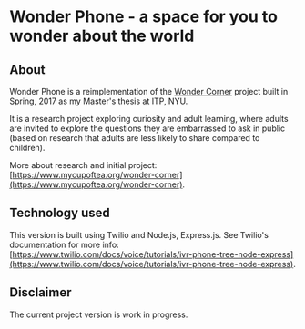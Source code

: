 # Wonder Phone - a space for you to wonder about the world

## About
Wonder Phone is a reimplementation of the [Wonder Corner](https://www.mycupoftea.org/wonder-corner) project built in Spring, 2017 as my Master's thesis at ITP, NYU.

It is a research project exploring curiosity and adult learning, where adults are invited to explore the questions they are embarrassed to ask in public (based on research that adults are less likely to share compared to children).

More about research and initial project: [https://www.mycupoftea.org/wonder-corner](https://www.mycupoftea.org/wonder-corner).

## Technology used
This version is built using Twilio and Node.js, Express.js.
See Twilio's documentation for more info: [https://www.twilio.com/docs/voice/tutorials/ivr-phone-tree-node-express](https://www.twilio.com/docs/voice/tutorials/ivr-phone-tree-node-express).

## Disclaimer
The current project version is work in progress.
